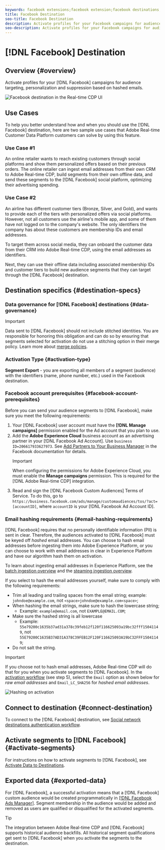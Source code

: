 ```yaml
---
keywords: facebook extensions;facebook extension;facebook destinations;facebook
title: Facebook Destination
seo-title: Facebook Destination
description: Activate profiles for your Facebook campaigns for audience targeting, personalization and suppression based on hashed emails.
seo-description: Activate profiles for your Facebook campaigns for audience targeting, personalization and suppression based on hashed emails.
---
```


# [!DNL Facebook] Destination 

## Overview {#overview}

Activate profiles for your [!DNL Facebook] campaigns for audience targeting, personalization and suppression based on hashed emails.

![Facebook destination in the Real-time CDP UI](/help/rtcdp/destinations/assets/facebook-destination.png)

## Use Cases

To help you better understand how and when you should use the [!DNL Facebook] destination, here are two sample use cases that Adobe Real-time Customer Data Platform customers can solve by using this feature.


### Use Case #1


An online retailer wants to reach existing customers through social platforms and show them personalized offers based on their previous orders. The online retailer can ingest email addresses from their own CRM to Adobe Real-time CDP, build segments from their own offline data, and send these segments to the [!DNL Facebook] social platform, optimizing their advertising spending.


### Use Case #2


An airline has different customer tiers (Bronze, Silver, and Gold), and wants to provide each of the tiers with personalized offers via social platforms. However, not all customers use the airline's mobile app, and some of them have not logged on to the company's website. The only identifiers the company has about these customers are membership IDs and email addresses. 

To target them across social media, they can onboard the customer data from their CRM into Adobe Real-time CDP, using the email addresses as identifiers.

Next, they can use their offline data including associated membership IDs and customer tiers to build new audience segments that they can target through the [!DNL Facebook] destination.

## Destination specifics {#destination-specs}

### Data governance for [!DNL Facebook] destinations {#data-governance}

>[!IMPORTANT]
>
>Data sent to [!DNL Facebook] should not include stitched identities. You are responsible for honoring this obligation and can do so by ensuring that segments selected for activation do not use a stitching option in their merge policy. Learn more about [merge policies](/help/profile/ui/merge-policies.md).

### Activation Type {#activation-type}

**Segment Export** - you are exporting all members of a segment (audience) with the identifiers (name, phone number, etc.) used in the Facebook destination.

### Facebook account prerequisites {#facebook-account-prerequisites}

Before you can send your audience segments to [!DNL Facebook], make sure you meet the following requirements:

1. Your [!DNL Facebook] user account must have the **[!DNL Manage campaigns]** permission enabled for the Ad account that you plan to use.
2. Add the **Adobe Experience Cloud** business account as an advertising partner in your [!DNL Facebook Ad Account]. Use `business ID=206617933627973`. See [Add Partners to Your Business Manager](https://www.facebook.com/business/help/1717412048538897) in the Facebook documentation for details.
    >[!IMPORTANT]
    >
    > When configuring the permissions for Adobe Experience Cloud, you must enable the **Manage campaigns** permission. This is required for the [!DNL Adobe Real-time CDP] integration.
3. Read and sign the [!DNL Facebook Custom Audiences] Terms of Service. To do this, go to `https://business.facebook.com/ads/manage/customaudiences/tos/?act=[accountID]`, where `accountID` is your [!DNL Facebook Ad Account ID].

### Email hashing requirements {#email-hashing-requirements}

[!DNL Facebook] requires that no personally identifiable information (PII) is sent in clear. Therefore, the audiences activated to [!DNL Facebook] must be keyed off *hashed* email addresses. You can choose to hash email addresses before ingesting them into Adobe Experience Platform, or you can choose to work with email addresses in clear in Experience Platform and have our algorithm hash them on activation.

To learn about ingesting email addresses in Experience Platform, see the [batch ingestion overview](/help/ingestion/batch-ingestion/overview.md) and the [steaming ingestion overview](/help/ingestion/streaming-ingestion/overview.md).

If you select to hash the email addresses yourself, make sure to comply with the following requirements:

* Trim all leading and trailing spaces from the email string; example: `johndoe@example.com`, not `<space>johndoe@example.com<space>`;
* When hashing the email strings, make sure to hash the lowercase string;
  * Example: `example@email.com`, not `EXAMPLE@EMAIL.COM`;
* Make sure the hashed string is all lowercase
  * Example: `55e79200c1635b37ad31a378c39feb12f120f116625093a19bc32fff15041149`, not `55E79200C1635B37AD31A378C39FEB12F120F116625093A19bC32FFF15041149`;
* Do not salt the string.


>[!IMPORTANT]
>
>If you choose not to hash email addresses, Adobe Real-time CDP will do that for you when you activate segments to [!DNL Facebook]. In the [activation workflow](/help/rtcdp/destinations/activate-destinations.md#activate-data) (see step 5), select the `Email` option as shown below for *raw email addresses* and `Email_LC_SHA256` for *hashed email addresses*.


![Hashing on activation](/help/rtcdp/destinations/assets/identity-mapping.png)

## Connect to destination {#connect-destination}

To connect to the [!DNL Facebook] destination, see [Social network destinations authentication workflow](/help/rtcdp/destinations/social-network-destinations-workflow.md). 


## Activate segments to [!DNL Facebook] {#activate-segments}

For instructions on how to activate segments to [!DNL Facebook], see [Activate Data to Destinations](/help/rtcdp/destinations/activate-destinations.md). 

## Exported data {#exported-data}

For [!DNL Facebook], a successful activation means that a [!DNL Facebook] custom audience would be created programmatically in [[!DNL Facebook Ads Manager]](https://www.facebook.com/adsmanager/manage/). Segment membership in the audience would be added and removed as users are qualified or disqualified for the activated segments.

>[!TIP]
>
>The integration between Adobe Real-time CDP and [!DNL Facebook] supports historical audience backfills. All historical segment qualifications get sent to [!DNL Facebook] when you activate the segments to the destination.